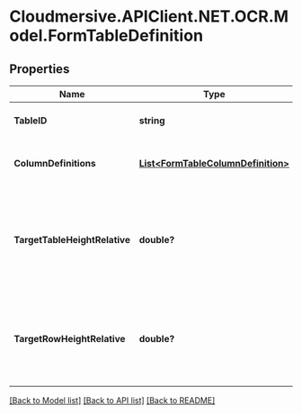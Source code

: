 # Cloudmersive.APIClient.NET.OCR.Model.FormTableDefinition
## Properties

Name | Type | Description | Notes
------------ | ------------- | ------------- | -------------
**TableID** | **string** | Optional; the ID of the table | [optional] 
**ColumnDefinitions** | [**List&lt;FormTableColumnDefinition&gt;**](FormTableColumnDefinition.md) | Definition of the columns in the table | [optional] 
**TargetTableHeightRelative** | **double?** | Optional - scale factor for target table height - relative to maximum height of headers of columns | [optional] 
**TargetRowHeightRelative** | **double?** | Optional - scale factor for target row height - relative to height of column header | [optional] 

[[Back to Model list]](../README.md#documentation-for-models) [[Back to API list]](../README.md#documentation-for-api-endpoints) [[Back to README]](../README.md)

